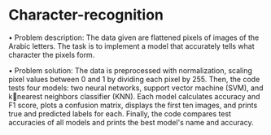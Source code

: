 # Character-recognition
• Problem description: The data given are flattened pixels of images of the Arabic letters. The task is to implement a 
model that accurately tells what character the pixels form.

• Problem solution: The data is preprocessed with normalization, scaling pixel values between 0 and 1 by dividing 
each pixel by 255. Then, the code tests four models: two neural networks, support vector machine (SVM), and knearest neighbors classifier (KNN). Each model calculates accuracy and F1 score, plots a confusion matrix, displays 
the first ten images, and prints true and predicted labels for each. Finally, the code compares test accuracies of all 
models and prints the best model's name and accuracy.
